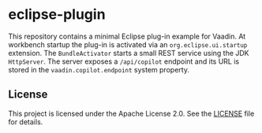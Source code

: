 # eclipse-plugin

This repository contains a minimal Eclipse plug-in example for Vaadin.
At workbench startup the plug-in is activated via an `org.eclipse.ui.startup` extension. The `BundleActivator` starts a small REST service using the JDK `HttpServer`. The server exposes a `/api/copilot` endpoint and its URL is stored in the `vaadin.copilot.endpoint` system property.

## License

This project is licensed under the Apache License 2.0. See the [LICENSE](LICENSE) file for details.
